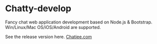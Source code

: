 # Chatty-develop

Fancy chat web application development based on Node.js & Bootstrap. Win/Linux/Mac OS/iOS/Android are supported. 

See the release version here. [Chatiee.com](http://chatiee.com)
